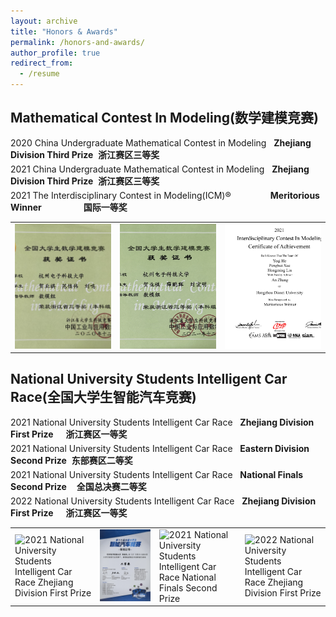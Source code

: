 ```yaml
---
layout: archive
title: "Honors & Awards"
permalink: /honors-and-awards/
author_profile: true
redirect_from:
  - /resume
---
```



Mathematical Contest In Modeling(数学建模竞赛)
------
<div style="width: 100%; margin-bottom: 5px;">
  <span>2020 China Undergraduate Mathematical Contest in Modeling</span>&nbsp;&nbsp;
  <span><strong>Zhejiang Division Third Prize</strong>&nbsp;&nbsp;<strong>浙江赛区三等奖</strong></span>
</div>
<div style="width: 100%; margin-bottom: 5px;">
  <span>2021 China Undergraduate Mathematical Contest in Modeling</span>&nbsp;&nbsp;
  <span><strong>Zhejiang Division Third Prize</strong>&nbsp;&nbsp;<strong>浙江赛区三等奖</strong></span>
</div>
<div style="width: 100%; margin-bottom: 5px;">
  <span>2021 The Interdisciplinary Contest in Modeling(ICM)®</span>&nbsp;&nbsp;&nbsp;&nbsp;&nbsp;&nbsp;&nbsp;&nbsp;&nbsp;&nbsp;&nbsp;&nbsp;&nbsp;&nbsp;&nbsp;
  <span><strong>Meritorious Winner</strong>&nbsp;&nbsp;&nbsp;&nbsp;&nbsp;&nbsp;&nbsp;&nbsp;&nbsp;&nbsp;&nbsp;&nbsp;&nbsp;&nbsp;&nbsp;&nbsp;&nbsp;<strong>国际一等奖</strong></span>
</div>

<table style="border: none; width: 100%;">
<tr style="border: none;">
<td style="border: none; width: 33.33%;"><img src='/images/honors-and-awards/20数模省三.jpg' alt='2020 China Undergraduate Mathematical Contest in Modeling Zhejiang Division Third Prize' style="width: 100%; height: 200px; object-fit: cover;"></td>
<td style="border: none; width: 33.33%;"><img src='/images/honors-and-awards/21数模省三.jpg' alt='2021 China Undergraduate Mathematical Contest in Modeling Zhejiang Division Third Prize' style="width: 100%; height: 200px; object-fit: cover;"></td>
<td style="border: none; width: 33.33%;"><img src='/images/honors-and-awards/ICM-M.jpg' alt='2021 The Interdisciplinary Contest in Modeling(ICM)® Meritorious Winner' style="width: 100%; height: 200px; object-fit: cover;"></td>
</tr>
</table>

National University Students Intelligent Car Race(全国大学生智能汽车竞赛)
------

<div style="width: 100%; margin-bottom: 5px;">
  <span>2021 National University Students Intelligent Car Race</span>&nbsp;&nbsp;
  <span><strong>Zhejiang Division First Prize</strong>&nbsp;&nbsp;&nbsp;&nbsp;&nbsp;<strong>浙江赛区一等奖</strong></span>
</div>
<div style="width: 100%; margin-bottom: 5px;">
  <span>2021 National University Students Intelligent Car Race</span>&nbsp;&nbsp;
  <span><strong>Eastern Division Second Prize</strong>&nbsp;&nbsp;<strong>东部赛区二等奖</strong></span>
</div>
<div style="width: 100%; margin-bottom: 5px;">
  <span>2021 National University Students Intelligent Car Race</span>&nbsp;&nbsp;
  <span><strong>National Finals Second Prize</strong>&nbsp;&nbsp;&nbsp;&nbsp;<strong>全国总决赛二等奖</strong></span>
</div>
<div style="width: 100%; margin-bottom: 5px;">
  <span>2022 National University Students Intelligent Car Race</span>&nbsp;&nbsp;
  <span><strong>Zhejiang Division First Prize</strong>&nbsp;&nbsp;&nbsp;&nbsp;&nbsp;<strong>浙江赛区一等奖</strong></span>
</div>

<table style="border: none;">
<tr style="border: none;">
<td style="border: none;"><img src='/images/honors-and-awards/21智能车省一.jpg' alt='2021 National University Students Intelligent Car Race Zhejiang Division First Prize'></td>
<td style="border: none;"><img src='/images/honors-and-awards/21智能车东部二.jpg' alt='2021 National University Students Intelligent Car Race Eastern Division Second Prize'></td>
<td style="border: none;"><img src='/images/honors-and-awards/21智能车国二.jpg' alt='2021 National University Students Intelligent Car Race National Finals Second Prize'></td>
<td style="border: none;"><img src='/images/honors-and-awards/22智能车省一.jpg' alt='2022 National University Students Intelligent Car Race Zhejiang Division First Prize'></td>
</tr></table>
